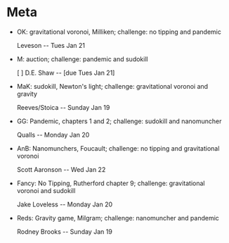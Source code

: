 # Meta
- OK: gravitational voronoi, Milliken; challenge: no tipping and pandemic

	Leveson -- Tues Jan 21

- M: auction; challenge: pandemic and sudokill

	[ ] D.E. Shaw -- [due Tues Jan 21]

- MaK: sudokill, Newton's light; challenge: gravitational voronoi and gravity

	Reeves/Stoica -- Sunday Jan 19

- GG: Pandemic, chapters 1 and 2; challenge: sudokill and nanomuncher

	Qualls -- Monday Jan 20

- AnB: Nanomunchers, Foucault; challenge: no tipping and gravitational voronoi

	Scott Aaronson -- Wed Jan 22

- Fancy: No Tipping, Rutherford chapter 9; challenge: gravitational voronoi and sudokill

	Jake Loveless -- Monday Jan 20

- Reds: Gravity game, Milgram; challenge: nanomuncher and pandemic
	
	Rodney Brooks -- Sunday Jan 19